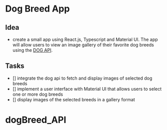 # Dog Breed App

## Idea
- create a small app using React.js, Typescript and Material UI. The app will allow users to view an image gallery of their favorite dog breeds using the [DOG API](https://dog.ceo/dog-api/). 

## Tasks
- [] integrate the dog api to fetch and display images of selected dog breeds
- [] implement a user interface with Material UI that allows users to select one or more dog breeds
- [] display images of the selected breeds in a gallery format

# dogBreed_API

